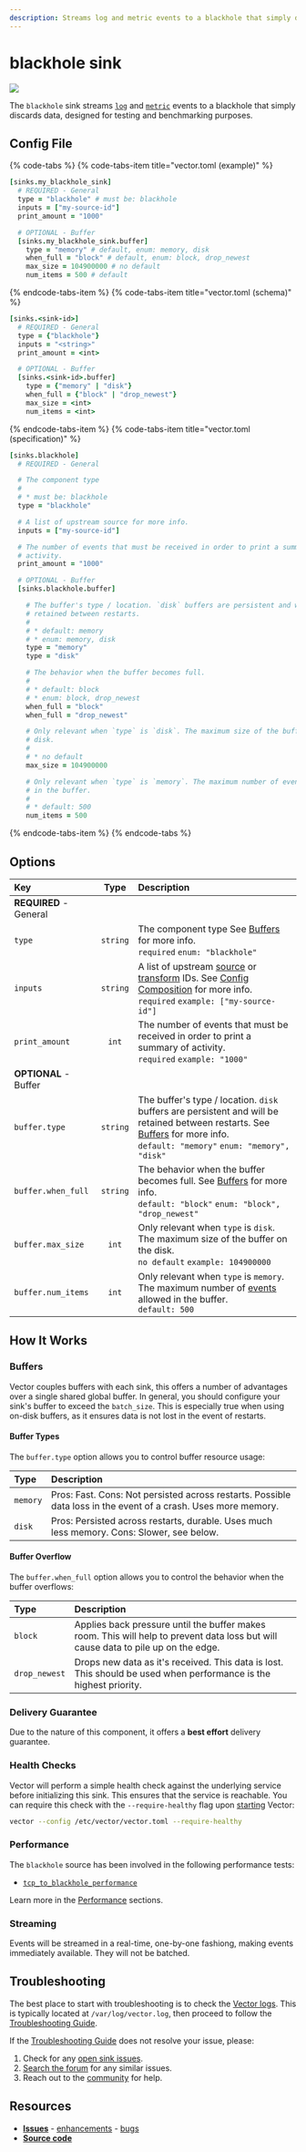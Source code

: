 ```yaml
---
description: Streams log and metric events to a blackhole that simply discards data, designed for testing and benchmarking purposes
---
```


<!---
!!!WARNING!!!!

This file is autogenerated! Please do not manually edit this file.
Instead, please modify the contents of `/.metadata.toml`.
-->


# blackhole sink

![](../../../assets/blackhole-sink.svg)


The `blackhole` sink streams [`log`][docs.log_event] and [`metric`][docs.metric_event] events to a blackhole that simply discards data, designed for testing and benchmarking purposes.

## Config File

{% code-tabs %}
{% code-tabs-item title="vector.toml (example)" %}
```coffeescript
[sinks.my_blackhole_sink]
  # REQUIRED - General
  type = "blackhole" # must be: blackhole
  inputs = ["my-source-id"]
  print_amount = "1000"

  # OPTIONAL - Buffer
  [sinks.my_blackhole_sink.buffer]
    type = "memory" # default, enum: memory, disk
    when_full = "block" # default, enum: block, drop_newest
    max_size = 104900000 # no default
    num_items = 500 # default
```
{% endcode-tabs-item %}
{% code-tabs-item title="vector.toml (schema)" %}
```coffeescript
[sinks.<sink-id>]
  # REQUIRED - General
  type = {"blackhole"}
  inputs = "<string>"
  print_amount = <int>

  # OPTIONAL - Buffer
  [sinks.<sink-id>.buffer]
    type = {"memory" | "disk"}
    when_full = {"block" | "drop_newest"}
    max_size = <int>
    num_items = <int>
```
{% endcode-tabs-item %}
{% code-tabs-item title="vector.toml (specification)" %}
```coffeescript
[sinks.blackhole]
  # REQUIRED - General

  # The component type
  #
  # * must be: blackhole
  type = "blackhole"

  # A list of upstream source for more info.
  inputs = ["my-source-id"]

  # The number of events that must be received in order to print a summary of
  # activity.
  print_amount = "1000"

  # OPTIONAL - Buffer
  [sinks.blackhole.buffer]

    # The buffer's type / location. `disk` buffers are persistent and will be
    # retained between restarts.
    #
    # * default: memory
    # * enum: memory, disk
    type = "memory"
    type = "disk"

    # The behavior when the buffer becomes full.
    #
    # * default: block
    # * enum: block, drop_newest
    when_full = "block"
    when_full = "drop_newest"

    # Only relevant when `type` is `disk`. The maximum size of the buffer on the
    # disk.
    #
    # * no default
    max_size = 104900000

    # Only relevant when `type` is `memory`. The maximum number of events allowed
    # in the buffer.
    #
    # * default: 500
    num_items = 500
```
{% endcode-tabs-item %}
{% endcode-tabs %}

## Options

| Key  | Type  | Description |
| :--- | :---: | :---------- |
| **REQUIRED** - General | | |
| `type` | `string` | The component type See [Buffers](#buffers) for more info.<br />`required` `enum: "blackhole"` |
| `inputs` | `string` | A list of upstream [source][docs.sources] or [transform][docs.transforms] IDs. See [Config Composition][docs.config_composition] for more info.<br />`required` `example: ["my-source-id"]` |
| `print_amount` | `int` | The number of events that must be received in order to print a summary of activity.<br />`required` `example: "1000"` |
| **OPTIONAL** - Buffer | | |
| `buffer.type` | `string` | The buffer's type / location. `disk` buffers are persistent and will be retained between restarts. See [Buffers](#buffers) for more info.<br />`default: "memory"` `enum: "memory", "disk"` |
| `buffer.when_full` | `string` | The behavior when the buffer becomes full. See [Buffers](#buffers) for more info.<br />`default: "block"` `enum: "block", "drop_newest"` |
| `buffer.max_size` | `int` | Only relevant when `type` is `disk`. The maximum size of the buffer on the disk.<br />`no default` `example: 104900000` |
| `buffer.num_items` | `int` | Only relevant when `type` is `memory`. The maximum number of [events][docs.event] allowed in the buffer.<br />`default: 500` |





## How It Works

### Buffers

Vector couples buffers with each sink, this offers a number of advantages over a single shared global buffer. In general, you should configure your sink's buffer to exceed the `batch_size`. This is especially true when using on-disk buffers, as it ensures data is not lost in the event of restarts.

#### Buffer Types

The `buffer.type` option allows you to control buffer resource usage:

| Type | Description |
| :--- | :---------- |
| `memory` | Pros: Fast. Cons: Not persisted across restarts. Possible data loss in the event of a crash. Uses more memory. |
| `disk` | Pros: Persisted across restarts, durable. Uses much less memory. Cons: Slower, see below. |

#### Buffer Overflow

The `buffer.when_full` option allows you to control the behavior when the buffer overflows:

| Type | Description |
| :--- | :---------- |
| `block` | Applies back pressure until the buffer makes room. This will help to prevent data loss but will cause data to pile up on the edge. |
| `drop_newest` | Drops new data as it's received. This data is lost. This should be used when performance is the highest priority. |

### Delivery Guarantee

Due to the nature of this component, it offers a **best effort**
delivery guarantee.

### Health Checks

Vector will perform a simple health check against the underlying service before initializing this sink. This ensures that the service is reachable. You can require this check with the `--require-healthy` flag upon [starting][docs.starting] Vector:

```bash
vector --config /etc/vector/vector.toml --require-healthy
```

### Performance

The `blackhole` source has been involved in the following performance tests:

* [`tcp_to_blackhole_performance`][url.tcp_to_blackhole_performance_test]

Learn more in the [Performance][docs.performance] sections.

### Streaming

Events will be streamed in a real-time, one-by-one fashiong, making
events immediately available. They will not be batched.

## Troubleshooting

The best place to start with troubleshooting is to check the
[Vector logs][docs.monitoring_logs]. This is typically located at
`/var/log/vector.log`, then proceed to follow the
[Troubleshooting Guide][docs.troubleshooting].

If the [Troubleshooting Guide][docs.troubleshooting] does not resolve your
issue, please:

1. Check for any [open sink issues](https://github.com/timberio/vector/issues?q=is%3Aopen+is%3Aissue+label%3A%22Sink%3A+blackhole%22).
2. [Search the forum][url.search_forum] for any similar issues.
2. Reach out to the [community][url.community] for help.

## Resources

* [**Issues**](https://github.com/timberio/vector/issues?q=is%3Aopen+is%3Aissue+label%3A%22Sink%3A+blackhole%22) - [enhancements](https://github.com/timberio/vector/issues?q=is%3Aopen+is%3Aissue+label%3A%22Sink%3A+blackhole%22+label%3A%22Type%3A+Enhancement%22) - [bugs](https://github.com/timberio/vector/issues?q=is%3Aopen+is%3Aissue+label%3A%22Sink%3A+blackhole%22+label%3A%22Type%3A+Bug%22)
* [**Source code**](https://github.com/timberio/vector/tree/master/src/sink/blackhole.rs)


[docs.config_composition]: ../../../usage/configuration/README.md#composition
[docs.event]: ../../../about/data-model.md#event
[docs.log_event]: ../../../about/data-model.md#log
[docs.metric_event]: ../../../about/data-model.md#metric
[docs.monitoring_logs]: ../../../usage/administration/monitoring.md#logs
[docs.performance]: ../../../performance.md
[docs.sources]: ../../../usage/configuration/sources
[docs.starting]: ../../../usage/administration/starting.md
[docs.transforms]: ../../../usage/configuration/transforms
[docs.troubleshooting]: ../../../usage/guides/troubleshooting.md
[url.community]: https://vector.dev/community
[url.search_forum]: https://forum.vector.dev/search?expanded=true
[url.tcp_to_blackhole_performance_test]: https://github.com/timberio/vector-test-harness/tree/master/cases/tcp_to_blackhole_performance
